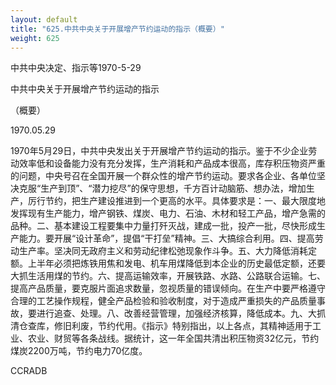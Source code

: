 ```yaml
---
layout: default
title: "625.中共中央关于开展增产节约运动的指示（概要）"
weight: 625
---
```


中共中央决定、指示等1970-5-29

中共中央关于开展增产节约运动的指示

（概要）

1970.05.29

1970年5月29日，中共中央发出关于开展增产节约运动的指示。鉴于不少企业劳动效率低和设备能力没有充分发挥，生产消耗和产品成本很高，库存积压物资严重的问题，中央号召在全国开展一个群众性的增产节约运动。要求各企业、各单位坚决克服“生产到顶”、“潜力挖尽”的保守思想，千方百计动脑筋、想办法，增加生产，厉行节约，把生产建设推进到一个更高的水平。具体要求是：一、最大限度地发挥现有生产能力，增产钢铁、煤炭、电力、石油、木材和轻工产品，增产急需的品种。二、基本建设工程要集中力量打歼灭战，建成一批，投产一批，尽快形成生产能力。要开展“设计革命”，提倡“干打垒”精神。三、大搞综合利用。四、提高劳动生产率。坚决同无政府主义和劳动纪律松弛现象作斗争。五、大力降低消耗定额。上半年必须把炼铁用焦和发电、机车用煤降低到本企业的历史最低定额，还要大抓生活用煤的节约。六、提高运输效率，开展铁路、水路、公路联合运输。七、提高产品质量，要克服片面追求数量，忽视质量的错误倾向。在生产中要严格遵守合理的工艺操作规程，健全产品检验和验收制度，对于造成严重损失的产品质量事故，要进行追查、处理。八、改善经营管理，加强经济核算，降低成本。九、大抓清仓查库，修旧利废，节约代用。《指示》特别指出，以上各点，其精神适用于工业、农业、财贸等各条战线。据统计，这一年全国共清出积压物资32亿元，节约煤炭2200万吨，节约电力70亿度。

CCRADB

